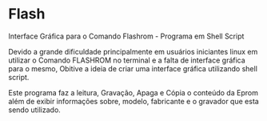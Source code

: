 # Flash
Interface Gráfica para o Comando Flashrom - Programa em Shell Script

Devido a grande dificuldade principalmente em usuários iniciantes linux em utilizar o Comando FLASHROM no terminal e a falta de interface gráfica para o mesmo, Obitive a ideia de criar uma interface gráfica  utilizando shell script. 

Este programa faz a leitura, Gravação, Apaga e Cópia o conteúdo da Eprom além de exibir informações sobre, modelo, fabricante e o  gravador que esta sendo  utilizado.
